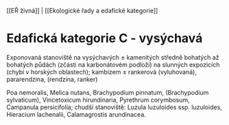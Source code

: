 [[EŘ živná]] | [[Ekologické řady a edafické kategorie]]

# Edafická kategorie C - vysýchavá

Exponovaná stanoviště na vysýchavých ± kamenitých středně bohatých až bohatých půdách (zčásti na karbonátovém podloží) na slunných expozicích (chybí v horských oblastech); kambizem ± rankerová (vyluhovaná), pararendzina, (rendzina, ranker)

Poa nemoralis, Melica nutans, Brachypodium pinnatum, (Brachypodium sylvaticum), Vincetoxicum hirundinaria, Pyrethrum corymbosum, Campanula persicifolia; chudší
stanoviště: Luzula luzuloides ssp. luzuloides, Hieracium lachenalii, Calamagrostis arundinacea.


